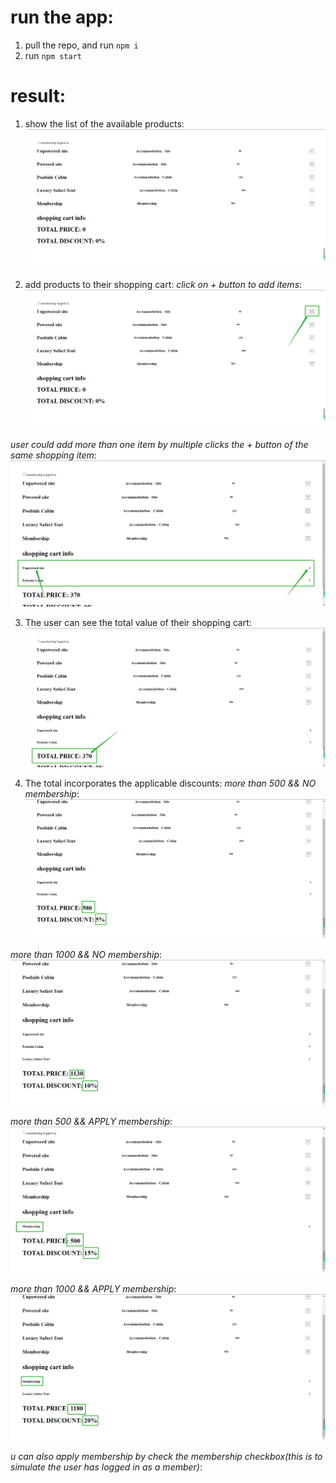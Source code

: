 # run the app:
1. pull the repo, and run `npm i`
2. run `npm start`

# result:
1. show the list of the available products:
![image](https://github.com/DAHUO-Melbourne/product-list/blob/main/public/assets/list-of-products.png)

2. add products to their shopping cart:
*click on + button to add items*:
![image](https://github.com/DAHUO-Melbourne/product-list/blob/main/public/assets/add-prod-step1.png)

*user could add more than one item by multiple clicks the + button of the same shopping item*:
![image](https://github.com/DAHUO-Melbourne/product-list/blob/main/public/assets/add-prod-step2.png)

3. The user can see the total value of their shopping cart:
![image](https://github.com/DAHUO-Melbourne/product-list/blob/main/public/assets/total-price.png)

4. The total incorporates the applicable discounts:
*more than 500 && NO membership*:
![image](https://github.com/DAHUO-Melbourne/product-list/blob/main/public/assets/more-than-500-NO-membership.png)

*more than 1000 && NO membership*:
![image](https://github.com/DAHUO-Melbourne/product-list/blob/main/public/assets/more-than-1000-NO-membership.png)

*more than 500 && APPLY membership*:
![image](https://github.com/DAHUO-Melbourne/product-list/blob/main/public/assets/more-than-500-APPLY-membership.png)

*more than 1000 && APPLY membership*:
![image](https://github.com/DAHUO-Melbourne/product-list/blob/main/public/assets/more-than-1000-APPLY-membership.png)

*u can also apply membership by check the membership checkbox(this is to simulate the user has logged in as a member)*:
